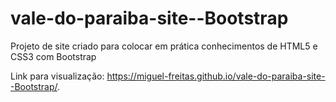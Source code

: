 # vale-do-paraiba-site--Bootstrap
Projeto de site criado para colocar em prática conhecimentos de HTML5 e CSS3 com Bootstrap

Link para visualização: https://miguel-freitas.github.io/vale-do-paraiba-site--Bootstrap/.
